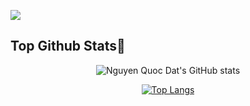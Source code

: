 
![](https://komarev.com/ghpvc/?username=nqdat02&color=red)

## Top Github Stats🌟


<div align="center">

![Nguyen Quoc Dat's GitHub stats](https://github-readme-stats.vercel.app/api?username=nqdat02&show_icons=true&theme=onedark)

</div>
<div align="center">
  
[![Top Langs](https://github-readme-stats.vercel.app/api/top-langs/?username=nqdat02&layout=compact&langs_count=15&theme=onedark)](https://github.com/nqdat2002/github-readme-stats)

</div>

